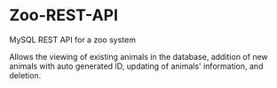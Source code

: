 # Zoo-REST-API
MySQL REST API for a zoo system

Allows the viewing of existing animals in the database, addition of new animals with auto generated ID, updating of animals' information, and deletion.
